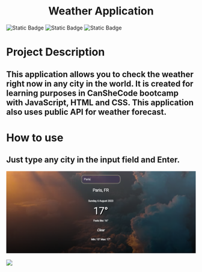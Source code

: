 <h1 align="center"> Weather Application </h1>

![Static Badge](https://img.shields.io/badge/JavaScript-black?logo=javascript)
![Static Badge](https://img.shields.io/badge/HTML-black?logo=html5)
![Static Badge](https://img.shields.io/badge/CSS-black?logo=css3)

# Project Description
## This application allows you to check the weather right now in any city in the world. It is created for learning purposes in CanSheCode bootcamp with JavaScript, HTML and CSS. This application also uses public API for weather forecast. 
# How to use
## Just type any city in the input field and Enter.

![Screenshot](https://github.com/LanaKulakova/Weather-Application/blob/main/weatherscreenshot.png)


![](https://komarev.com/ghpvc/?username=LanaKulakova)

